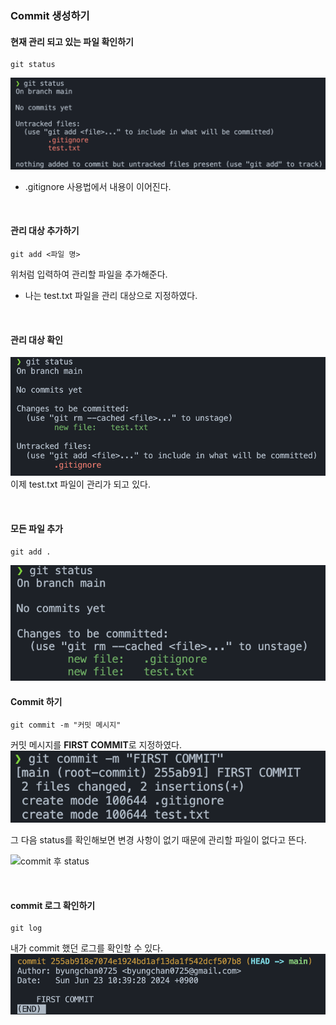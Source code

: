 ### Commit 생성하기 
#### 현재 관리 되고 있는 파일 확인하기 
```
git status 
```
![gitignore 사용 후](./Images/gitignore%20사용%20후.png)  
- .gitignore 사용법에서 내용이 이어진다. 

<br> 

#### 관리 대상 추가하기 
```
git add <파일 명>
```  
위처럼 입력하여 관리할 파일을 추가해준다.  
- 나는 test.txt 파일을 관리 대상으로 지정하였다.   


<br>

#### 관리 대상 확인 

![git add](https://github.com/byungchan0725/study/blob/main/GIt%20%26%20Github/Images/git.status-1.png)   
이제 test.txt 파일이 관리가 되고 있다.  

<br>

#### 모든 파일 추가 
```
git add .
```
![git add .](./Images/git.add...png)


#### Commit 하기 

```
git commit -m "커밋 메시지"
```

커밋 메시지를 **FIRST COMMIT**로 지정하였다.   
![git commit](./Images/git.commit.png)    



그 다음 status를 확인해보면 변경 사항이 없기 때문에 관리할 파일이 없다고 뜬다.   

![commit 후 status](./Images/commit%20후%20status.png)

<br>

#### commit 로그 확인하기 
```
git log
```
내가 commit 했던 로그를 확인할 수 있다. 
![git log](./Images/git.log.png)